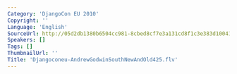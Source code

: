 ```yaml
---
Category: 'DjangoCon EU 2010'
Copyright: ''
Language: 'English'
SourceUrl: http://05d2db1380b6504cc981-8cbed8cf7e3a131cd8f1c3e383d10041.r93.cf2.rackcdn.com/djangocon-eu-2010/Djangoconeu-AndrewGodwinSouthNewAndOld425.flv
Speakers: []
Tags: []
ThumbnailUrl: ''
Title: 'Djangoconeu-AndrewGodwinSouthNewAndOld425.flv'
---
```


